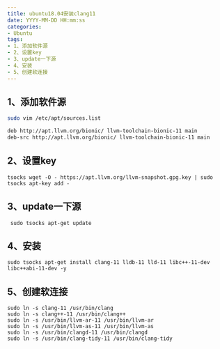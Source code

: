 ```yaml
---
title: ubuntu18.04安装clang11
date: YYYY-MM-DD HH:mm:ss
categories: 
- Ubuntu
tags:
- 1、添加软件源
- 2、设置key
- 3、update一下源
- 4、安装
- 5、创建软连接
---
```

## 1、添加软件源

```bash
sudo vim /etc/apt/sources.list

deb http://apt.llvm.org/bionic/ llvm-toolchain-bionic-11 main
deb-src http://apt.llvm.org/bionic/ llvm-toolchain-bionic-11 main
```

## 2、设置key

```shell
tsocks wget -O - https://apt.llvm.org/llvm-snapshot.gpg.key | sudo tsocks apt-key add -
```

## 3、update一下源

```shell
 sudo tsocks apt-get update
```

## 4、安装

```shell
sudo tsocks apt-get install clang-11 lldb-11 lld-11 libc++-11-dev libc++abi-11-dev -y
```

## 5、创建软连接

```shel
sudo ln -s clang-11 /usr/bin/clang
sudo ln -s clang++-11 /usr/bin/clang++
sudo ln -s /usr/bin/llvm-ar-11 /usr/bin/llvm-ar
sudo ln -s /usr/bin/llvm-as-11 /usr/bin/llvm-as
sudo ln -s /usr/bin/clangd-11 /usr/bin/clangd
sudo ln -s /usr/bin/clang-tidy-11 /usr/bin/clang-tidy
```

[ubuntu clang安装方法]: 参考链接(https://apt.llvm.org/)


